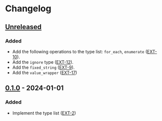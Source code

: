 # Changelog

## [Unreleased]

### Added

- Add the following operations to the type list: `for_each`, `enumerate` ([EXT-10](https://github.com/isnullxbh/ext/issues/10)).
- Add the `ignore` type ([EXT-12](https://github.com/isnullxbh/ext/issues/12)).
- Add the `fixed_string` ([EXT-9](https://github.com/isnullxbh/ext/issues/9)).
- Add the `value_wrapper` ([EXT-17](https://github.com/isnullxbh/ext/issues/17))

## [0.1.0] - 2024-01-01

### Added

- Implement the type list ([EXT-2](https://github.com/isnullxbh/ext/issues/2))

[unreleased]: https://github.com/isnullxbh/ext/compare/v0.1.0...HEAD
[0.1.0]: https://github.com/isnullxbh/ext/releases/tag/v0.1.0
